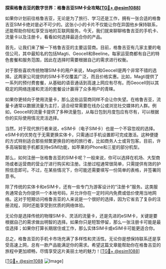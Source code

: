 **探索格鲁吉亚的数字世界：格鲁吉亚SIM卡全攻略[[TG💪+ @esim1088](https://t.me/s/esim1088)]**

如果你计划前往格鲁吉亚，无论是为了旅行、学习还是工作，拥有一张合适的格鲁吉亚SIM卡绝对是必不可少的。这张小小的卡片不仅能让你在异国他乡保持联系，还能帮助你轻松享受当地的互联网服务。今天，我们就来聊聊格鲁吉亚的手机卡、流量卡以及注册卡，看看如何选择最适合你的产品。

首先，让我们来了解一下格鲁吉亚的主要运营商。目前，格鲁吉亚有几家主要的电信公司，其中最知名的包括Magti、Geocell和Beeline。每家运营商都有自己的特色套餐和服务范围，因此在选择时需要根据自己的需求进行权衡。

对于那些喜欢传统物理SIM卡的用户来说，Magti和Geocell是两个非常不错的选择。这两家公司提供的SIM卡不仅覆盖广泛，而且价格实惠。比如，Magti提供了一系列的预付费套餐，从基础的语音通话到高速上网应有尽有。而Geocell则以其稳定的网络连接和灵活的套餐设计赢得了众多用户的青睐。

如果你更倾向于使用流量卡，那么这些运营商同样不会让你失望。在格鲁吉亚，流量卡通常以数据流量为主打，适合经常需要在线办公或浏览社交媒体的人群。例如，Geocell的流量卡提供了多种流量包，从每日包到月度包应有尽有，可以根据你的实际使用情况灵活选择。

当然，对于现代旅行者来说，eSIM卡（电子SIM卡）也是一个不容忽视的选择。eSIM卡的优势在于无需更换实体卡，只需通过手机设置即可完成激活。这种便捷的方式特别适合那些频繁更换目的地的旅行者，比如商务人士或背包客。目前，许多高端智能手机都支持eSIM功能，如苹果的iPhone和三星的部分机型。

那么，如何注册一张格鲁吉亚的SIM卡呢？一般来说，你可以选择在机场、大型商场或者运营商的营业厅进行购买和注册。注册过程通常很简单，只需提供有效的护照信息即可。不过，在某些情况下，你可能还需要填写一份简单的表格，并签署同意书。

除了传统的实体卡和eSIM卡，还有一些专门为游客设计的“注册卡”服务。这类服务通常会为你提供一个本地号码，并允许你在一定时间内免费或低价使用当地网络。这对于短期访问格鲁吉亚的人来说是一个很好的选择，因为它省去了复杂的注册流程，同时还能享受到优质的网络体验。

无论你是选择传统的物理SIM卡、灵活的流量卡，还是先进的eSIM卡，关键是要根据自己的需求做出明智的选择。如果你只是短暂停留，那么一张注册卡可能是最佳选择；如果你打算长期居住或工作，那么实体SIM卡或eSIM卡可能更适合你。

总之，格鲁吉亚的手机卡市场充满了多样性和灵活性。无论你是想保持联系还是享受高速上网，总有一款产品能满足你的需求。希望这篇文章能帮助你在格鲁吉亚的旅程中更加顺畅，尽情享受这片美丽土地的魅力！[[TG💪+ @esim1088](https://t.me/s/esim1088)]

[[TG💪+ @esim1088](https://t.me/s/esim1088) ![Image](https://i.postimg.cc/4NQfJmqS/Snipaste-2025-05-13-00-14-12.png)]